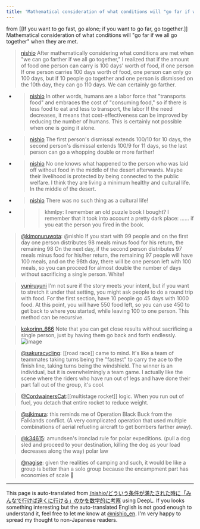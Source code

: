 ```yaml
---
title: 'Mathematical consideration of what conditions will "go far if we all go together" when they are met.'
---
```


from  [[If you want to go fast, go alone; if you want to go far, go together.]]
Mathematical consideration of what conditions will "go far if we all go together" when they are met.
> [nishio](https://twitter.com/nishio/status/1657177239912341508) After mathematically considering what conditions are met when "we can go farther if we all go together," I realized that if the amount of food one person can carry is 100 days' worth of food, if one person If one person carries 100 days worth of food, one person can only go 100 days, but if 10 people go together and one person is dismissed on the 10th day, they can go 110 days. We can certainly go farther.
- > [nishio](https://twitter.com/nishio/status/1657177774409551872) In other words, humans are a labor force that "transports food" and embraces the cost of "consuming food," so if there is less food to eat and less to transport, the labor If the need decreases, it means that cost-effectiveness can be improved by reducing the number of humans. This is certainly not possible when one is going it alone.
- > [nishio](https://twitter.com/nishio/status/1657182378706575365) The first person's dismissal extends 100/10 for 10 days, the second person's dismissal extends 100/9 for 11 days, so the last person can go a whopping double or more farther!
- > [nishio](https://twitter.com/nishio/status/1657184049650073600) No one knows what happened to the person who was laid off without food in the middle of the desert afterwards. Maybe their livelihood is protected by being connected to the public welfare. I think they are living a minimum healthy and cultural life. In the middle of the desert.
- > [nishio](https://twitter.com/nishio/status/1657192916735885312) There was no such thing as a cultural life!
- >  >khmlpy: I remember an old puzzle book I bought? I remember that it took into account a pretty dark place: ...... if you eat the person you fired in the book.

> [@kimonuruwota](https://twitter.com/kimonuruwota/status/1657382166442151936?s=20): @nishio If you start with 99 people and on the first day one person distributes 98 meals minus food for his return, the remaining 98 On the next day, if the second person distributes 97 meals minus food for his/her return, the remaining 97 people will have 100 meals, and on the 98th day, there will be one person left with 100 meals, so you can proceed for almost double the number of days without sacrificing a single person. White!

> [yuniruyuni](https://twitter.com/yuniruyuni/status/1657237548794781696) I'm not sure if the story meets your intent, but if you want to stretch it under that setting, you might ask people to do a round trip with food. For the first section, have 10 people go 45 days with 1000 food. At this point, you will have 550 food left, so you can use 450 to get back to where you started, while leaving 100 to one person. This method can be recursive.

> [kokorinn_666](https://twitter.com/kokorinn_666/status/1657327820018974720) Note that you can get close results without sacrificing a single person, just by having them go back and forth endlessly.
>  ![image](https://pbs.twimg.com/media/Fv_-aUWaQAIojKg?format=jpg&name=large#.png)

> [@sakuracycling](https://twitter.com/sakuracycling/status/1657333073061769218?s=20): [[road race]] came to mind. It's like a team of teammates taking turns being the "fastest" to carry the ace to the finish line, taking turns being the windshield. The winner is an individual, but it is overwhelmingly a team game.
> I actually like the scene where the riders who have run out of legs and have done their part fall out of the group, it's cool.

> [@CordwainersCat](https://twitter.com/CordwainersCat/status/1657207154418532353?s=20):[[multistage rocket]] logic. When you run out of fuel, you detach that entire rocket to reduce weight.

> [@sjkimura](https://twitter.com/sjkimura/status/1657207889986220032?s=20): this reminds me of Operation Black Buck from the Falklands conflict. (A very complicated operation that used multiple combinations of aerial refueling aircraft to get bombers farther away).

> [@k34615](https://twitter.com/k34615/status/1657225942023163905?s=20): amundsen's ironclad rule for polar expeditions.
>  (pull a dog sled and proceed to your destination, killing the dog as your load decreases along the way)
polar law

> [@nagise](https://twitter.com/nagise/status/1657192153666158594?s=20): given the realities of camping and such, it would be like a group is better than a solo group because the encampment part has economies of scale 🤔


---
This page is auto-translated from [/nishio/どういう条件が満たされた時に「みんなで行けば遠くに行ける」のかを数学的に考察](https://scrapbox.io/nishio/どういう条件が満たされた時に「みんなで行けば遠くに行ける」のかを数学的に考察) using DeepL. If you looks something interesting but the auto-translated English is not good enough to understand it, feel free to let me know at [@nishio_en](https://twitter.com/nishio_en). I'm very happy to spread my thought to non-Japanese readers.